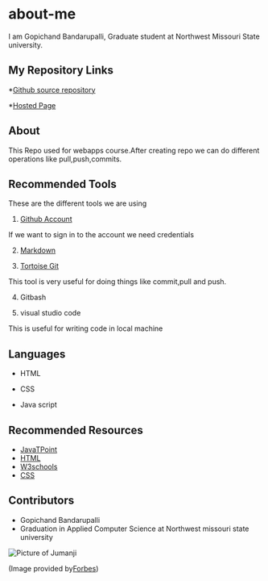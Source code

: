 # about-me

I am Gopichand Bandarupalli, Graduate student at Northwest Missouri State university.

## My Repository Links

*[Github source repository](https://github.com/chanduhvg/about-me)

*[Hosted Page](https://chanduhvg.github.io/about-me/)

## About
This Repo used for webapps course.After creating repo we can do different operations like pull,push,commits.

## Recommended Tools

These are the different tools we are using 

1. [Github Account](https://github.com/)

If we want to sign in to the account we need credentials

2. [Markdown](https://github.com/adam-p/markdown-here/wiki/Markdown-Cheatsheet)

3. [Tortoise Git](https://tortoisegit.org/)

This tool is very useful for doing things like commit,pull and push.

4. Gitbash

5. visual studio code

This is useful for writing code in local machine

## Languages

* HTML

* CSS

* Java script

## Recommended Resources

* [JavaTPoint](https://www.javatpoint.com/)
* [HTML](https://en.wikipedia.org/wiki/HTML)
* [W3schools](https://www.w3schools.com/)
* [CSS](https://en.wikipedia.org/wiki/Cascading_Style_Sheets)

## Contributors

* Gopichand Bandarupalli
* Graduation in Applied Computer Science at Northwest missouri state university

![Picture of Jumanji](https://specials-images.forbesimg.com/imageserve/5deeed7d25ab5d000700adf2/0x800.jpg?cropX1=0&cropX2=566&cropY1=0&cropY2=755)

(Image provided by[Forbes](https://www.google.com/url?sa=i&source=images&cd=&ved=2ahUKEwjChMeJy67nAhVBXawKHQvjDtYQjRx6BAgBEAQ&url=https%3A%2F%2Fwww.forbes.com%2Fsites%2Fscottmendelson%2F2019%2F12%2F10%2Fjumanji-the-next-level-review-dwayne-johnson-kevin-hart-jack-black-karen-gillan-awkwafina-sony%2F&psig=AOvVaw0CaYw0ce8lXNf1jstu8yHt&ust=1580585789997258))








